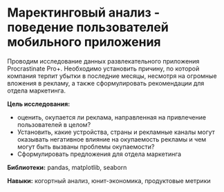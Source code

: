 # Маректинговый анализ - поведение пользователей мобильного приложения

Проводим исследование данных развлекательного приложения Procrastinate Pro+. Необходимо установить причину, по которой компания терпит убытки в последние месяцы, несмотря на огромные вложения в рекламу, а также сформулировать рекомендации для отдела маркетинга.

**Цель исследования:**
- оценить, окупается ли реклама, направленная на привлечение пользователей в целом?
- Установить, какие устройства, страны и рекламные каналы могут оказывать негативное влияние на окупаемость рекламы и чем могут быть вызваны проблемы окупаемости?
- Сформулировать предложения для отдела маркетинга

**Библиотеки:** pandas, matplotlib, seaborn

**Навыки:** когортный анализ, юнит-экономика, продуктовые метрики

